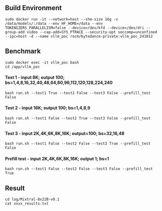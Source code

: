 ## Build Environment

```
sudo docker run -it --network=host --shm-size 16g -v /data/models/:/data --env HF_HOME=/data --env TOKENIZERS_PARALLELISM=false --device=/dev/kfd --device=/dev/dri --group-add video --cap-add=SYS_PTRACE --security-opt seccomp=unconfined --ipc=host -d --name vllm_poc rocm/bytedance-private:vllm_poc_241012
```

## Benchmark

```
sudo docker exec -it vllm_poc bash
cd /app/vllm_poc
```

#### Test 1 - input 8K; output 100; bs=1,4,8,16,32,40,48,64,80,96,112,120,128,224,240
```
bash run.sh --test1 True --test2 False --test3 False --prefill_test False
```

#### Test 2 - input 16K; output 100; bs=1,4,8,9
```
bash run.sh --test1 False --test2 True --test3 False --prefill_test False
```

#### Test 3 - input 2K,4K,6K,8K,16K; output=100; bs=32,16,48
```
bash run.sh --test1 False --test2 False --test3 True --prefill_test False
```

#### Prefill test - input 2K,4K,6K,8K,16K; output 1; bs=1
```
bash run.sh --test1 False --test2 False --test3 False --prefill_test True
```

## Result

```
cd log/Mixtral-8x22B-v0.1
cat xxxx_results.txt
```
